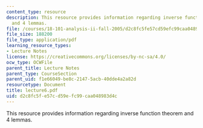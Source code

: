 ```yaml
---
content_type: resource
description: This resource provides information regarding inverse function theorem
  and 4 lemmas.
file: /courses/18-101-analysis-ii-fall-2005/d2c8fc5fe57cd59efc99caa048983d4c_lecture6.pdf
file_size: 188200
file_type: application/pdf
learning_resource_types:
- Lecture Notes
license: https://creativecommons.org/licenses/by-nc-sa/4.0/
ocw_type: OCWFile
parent_title: Lecture Notes
parent_type: CourseSection
parent_uid: f1e66049-be8c-2147-5acb-40dde4a2a82d
resourcetype: Document
title: lecture6.pdf
uid: d2c8fc5f-e57c-d59e-fc99-caa048983d4c
---
```

This resource provides information regarding inverse function theorem and 4 lemmas.